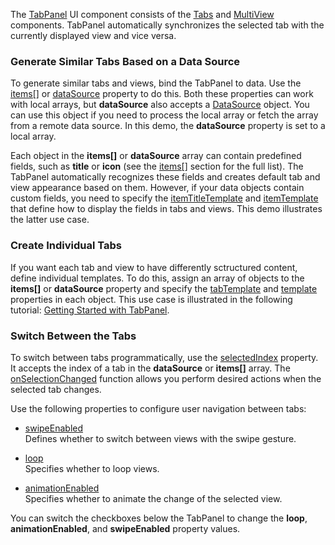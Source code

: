 The [TabPanel](/Documentation/ApiReference/UI_Components/dxTabPanel/) UI component consists of the [Tabs](/Documentation/ApiReference/UI_Components/dxTabs/) and [MultiView](/Documentation/ApiReference/UI_Components/dxMultiView/) components. TabPanel automatically synchronizes the selected tab with the currently displayed view and vice versa.

### Generate Similar Tabs Based on a Data Source       

To generate similar tabs and views, bind the TabPanel to data. Use the [items[]](/Documentation/ApiReference/UI_Components/dxTabPanel/Configuration/items/) or [dataSource](/Documentation/ApiReference/UI_Components/dxTabPanel/Configuration/#dataSource) property to do this. Both these properties can work with local arrays, but **dataSource** also accepts a [DataSource](/Documentation/ApiReference/Data_Layer/DataSource/) object. You can use this object if you need to process the local array or fetch the array from a remote data source. In this demo, the **dataSource** property is set to a local array.

Each object in the **items[]** or **dataSource** array can contain predefined fields, such as **title** or **icon** (see the [items[]](/Documentation/ApiReference/UI_Components/dxTabPanel/Configuration/items/) section for the full list). The TabPanel automatically recognizes these fields and creates default tab and view appearance based on them. However, if your data objects contain custom fields, you need to specify the [itemTitleTemplate](/Documentation/ApiReference/UI_Components/dxTabPanel/Configuration/#itemTitleTemplate) and [itemTemplate](/Documentation/ApiReference/UI_Components/dxTabPanel/Configuration/#itemTemplate) that define how to display the fields in tabs and views. This demo illustrates the latter use case.

### Create Individual Tabs

If you want each tab and view to have differently sctructured content, define individual templates. To do this, assign an array of objects to the **items[]**  or **dataSource** property and specify the [tabTemplate](/Documentation/ApiReference/UI_Components/dxTabPanel/Configuration/items/#tabTemplate) and [template](/Documentation/ApiReference/UI_Components/dxTabPanel/Configuration/items/#template) properties in each object. This use case is illustrated in the following tutorial: [Getting Started with TabPanel]().

### Switch Between the Tabs     

To switch between tabs programmatically, use the [selectedIndex](/Documentation/ApiReference/UI_Components/dxTabPanel/Configuration/#selectedIndex) property. It accepts the index of a tab in the **dataSource** or **items[]** array. The [onSelectionChanged](/Documentation/ApiReference/UI_Components/dxTabPanel/Configuration/#onSelectionChanged) function allows you perform desired actions when the selected tab changes.

Use the following properties to configure user navigation between tabs:

- [swipeEnabled](/Documentation/ApiReference/UI_Components/dxTabPanel/Configuration/#swipeEnabled)      
Defines whether to switch between views with the swipe gesture.

- [loop](/Documentation/ApiReference/UI_Components/dxTabPanel/Configuration/#loop)      
Specifies whether to loop views.

- [animationEnabled](/Documentation/ApiReference/UI_Components/dxTabPanel/Configuration/#animationEnabled)      
Specifies whether to animate the change of the selected view.

You can switch the checkboxes below the TabPanel to change the **loop**, **animationEnabled**, and **swipeEnabled** property values.
